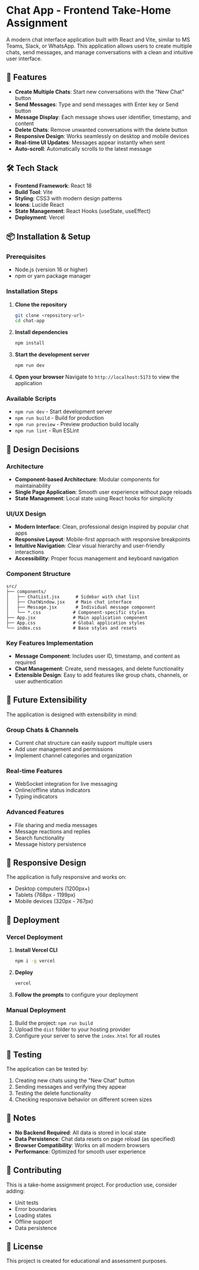 # Chat App - Frontend Take-Home Assignment

A modern chat interface application built with React and Vite, similar to MS Teams, Slack, or WhatsApp. This application allows users to create multiple chats, send messages, and manage conversations with a clean and intuitive user interface.

## 🚀 Features

- **Create Multiple Chats**: Start new conversations with the "New Chat" button
- **Send Messages**: Type and send messages with Enter key or Send button
- **Message Display**: Each message shows user identifier, timestamp, and content
- **Delete Chats**: Remove unwanted conversations with the delete button
- **Responsive Design**: Works seamlessly on desktop and mobile devices
- **Real-time UI Updates**: Messages appear instantly when sent
- **Auto-scroll**: Automatically scrolls to the latest message

## 🛠️ Tech Stack

- **Frontend Framework**: React 18
- **Build Tool**: Vite
- **Styling**: CSS3 with modern design patterns
- **Icons**: Lucide React
- **State Management**: React Hooks (useState, useEffect)
- **Deployment**: Vercel

## 📦 Installation & Setup

### Prerequisites
- Node.js (version 16 or higher)
- npm or yarn package manager

### Installation Steps

1. **Clone the repository**
   ```bash
   git clone <repository-url>
   cd chat-app
   ```

2. **Install dependencies**
   ```bash
   npm install
   ```

3. **Start the development server**
   ```bash
   npm run dev
   ```

4. **Open your browser**
   Navigate to `http://localhost:5173` to view the application

### Available Scripts

- `npm run dev` - Start development server
- `npm run build` - Build for production
- `npm run preview` - Preview production build locally
- `npm run lint` - Run ESLint

## 🎨 Design Decisions

### Architecture
- **Component-based Architecture**: Modular components for maintainability
- **Single Page Application**: Smooth user experience without page reloads
- **State Management**: Local state using React hooks for simplicity

### UI/UX Design
- **Modern Interface**: Clean, professional design inspired by popular chat apps
- **Responsive Layout**: Mobile-first approach with responsive breakpoints
- **Intuitive Navigation**: Clear visual hierarchy and user-friendly interactions
- **Accessibility**: Proper focus management and keyboard navigation

### Component Structure
```
src/
├── components/
│   ├── ChatList.jsx      # Sidebar with chat list
│   ├── ChatWindow.jsx    # Main chat interface
│   ├── Message.jsx       # Individual message component
│   └── *.css            # Component-specific styles
├── App.jsx              # Main application component
├── App.css              # Global application styles
└── index.css            # Base styles and resets
```

### Key Features Implementation
- **Message Component**: Includes user ID, timestamp, and content as required
- **Chat Management**: Create, send messages, and delete functionality
- **Extensible Design**: Easy to add features like group chats, channels, or user authentication

## 🔮 Future Extensibility

The application is designed with extensibility in mind:

### Group Chats & Channels
- Current chat structure can easily support multiple users
- Add user management and permissions
- Implement channel categories and organization

### Real-time Features
- WebSocket integration for live messaging
- Online/offline status indicators
- Typing indicators

### Advanced Features
- File sharing and media messages
- Message reactions and replies
- Search functionality
- Message history persistence

## 📱 Responsive Design

The application is fully responsive and works on:
- Desktop computers (1200px+)
- Tablets (768px - 1199px)
- Mobile devices (320px - 767px)

## 🚀 Deployment

### Vercel Deployment

1. **Install Vercel CLI**
   ```bash
   npm i -g vercel
   ```

2. **Deploy**
   ```bash
   vercel
   ```

3. **Follow the prompts** to configure your deployment

### Manual Deployment
1. Build the project: `npm run build`
2. Upload the `dist` folder to your hosting provider
3. Configure your server to serve the `index.html` for all routes

## 🧪 Testing

The application can be tested by:
1. Creating new chats using the "New Chat" button
2. Sending messages and verifying they appear
3. Testing the delete functionality
4. Checking responsive behavior on different screen sizes

## 📝 Notes

- **No Backend Required**: All data is stored in local state
- **Data Persistence**: Chat data resets on page reload (as specified)
- **Browser Compatibility**: Works on all modern browsers
- **Performance**: Optimized for smooth user experience

## 🤝 Contributing

This is a take-home assignment project. For production use, consider adding:
- Unit tests
- Error boundaries
- Loading states
- Offline support
- Data persistence

## 📄 License

This project is created for educational and assessment purposes.